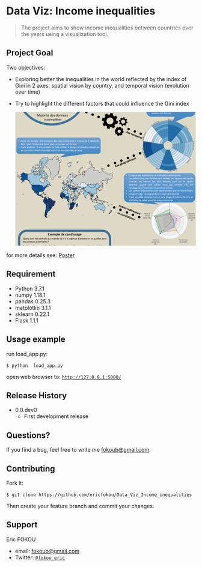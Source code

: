 

# Data Viz: Income inequalities

> The project aims to show income inequalities between countries over the years using a visualization tool.

## Project Goal

Two objectives:

- Exploring better the inequalities in the world reflected by the index of
Gini in 2 axes: spatial vision by country, and temporal vision (evolution over time)

- Try to highlight the different factors that could influence the Gini index


    <img src="https://github.com/ericfokou/Data_Viz_Income_inequalities/blob/master/Capture.PNG">
    
for more details see: [Poster](https://github.com/ericfokou/Data_Viz_Income_inequalities/blob/master/poster.pdf)


## Requirement

- Python 3.7.1
- numpy 1.18.1
- pandas 0.25.3
- matplotlib 3.1.1
- sklearn 0.22.1
- Flask 1.1.1


## Usage example

run load_app.py:

    $ python  load_app.py
    
open web browser to:  <a href="http://127.0.0.1:5000/" target="_blank">`http://127.0.0.1:5000/`</a>

## Release History

* 0.0.dev0
    * First development  release 

## Questions?

If you find a bug, feel free to write me [fokoub@gmail.com](mailto:fokoub@gmail.com).

## Contributing

Fork it:

	$ git clone https://github.com/ericfokou/Data_Viz_Income_inequalities

Then create your feature branch and commit your changes.

## Support

Eric FOKOU 

- email: [fokoub@gmail.com](mailto:fokoub@gmail.com)
- Twitter: <a href="http://twitter.com/fokou_eric" target="_blank">`@fokou_eric`</a>



